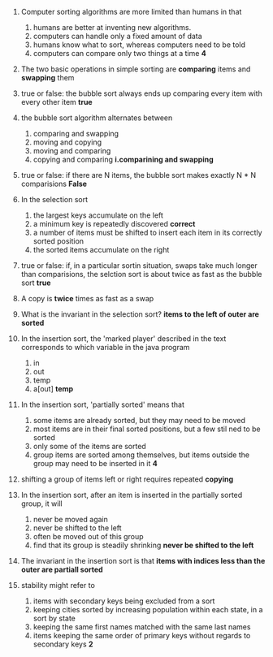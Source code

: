 1. Computer sorting algorithms are more limited than humans in that
	1. humans are better at inventing new algorithms.
	2. computers can handle only a fixed amount of data
	3. humans know what to sort, whereas computers need to be told
	4. computers can compare only two things at a time
**4**
2. The two basic operations in simple sorting are **comparing** items and **swapping** them

3. true or false: the bubble sort always ends up comparing every item with every other item
**true**

4. the bubble sort algorithm alternates between
	1. comparing and swapping
	2. moving and copying
	3. moving and comparing
	4. copying and comparing
**i.comparining and swapping**

5. true or false: if there are N items, the bubble sort makes exactly N * N comparisions
**False**
6. In the selection sort
	1. the largest keys accumulate on the left 
	2. a minimum key is repeatedly discovered **correct**
	3. a number of items must be shifted to insert each item in its correctly sorted position
	4. the sorted items accumulate on the right

7. true or false: if, in a particular sortin situation, swaps take much longer than comparisions, the selction sort is about twice as fast as the bubble sort **true**

8. A copy is **twice** times as fast as a swap

9. What is the invariant in the selection sort? **items to the left of outer are sorted**

10. In the insertion sort, the 'marked player' described in the text corresponds to which variable in the java program
	1. in
	2. out
	3. temp
	4. a[out]
**temp**
11. In the insertion sort, 'partially sorted' means that
	1. some items are already sorted, but they may need to be moved
	2. most items are in their final sorted positions, but a few stil ned to be sorted
	3. only some of the items are sorted
	4. group items are sorted among themselves, but items outside the group may need to be inserted in it
**4**
12. shifting a group of items left or right requires repeated **copying**

13. In the insertion sort, after an item is inserted in the partially sorted group, it will
	1. never be moved again
	2. never be shifted to the left
	3. often be moved out of this group
	4. find that its group is steadily shrinking
**never be shifted to the left**
14. The invariant in the insertion sort is that **items with indices less than the outer are partiall sorted**

15. stability might refer to 
	1. items with secondary keys being excluded from a sort
	2. keeping cities sorted by increasing population within each state, in a sort by state
	3. keeping the same first names matched with the same last names
	4. items keeping the same order of primary keys without regards to secondary keys
**2**
